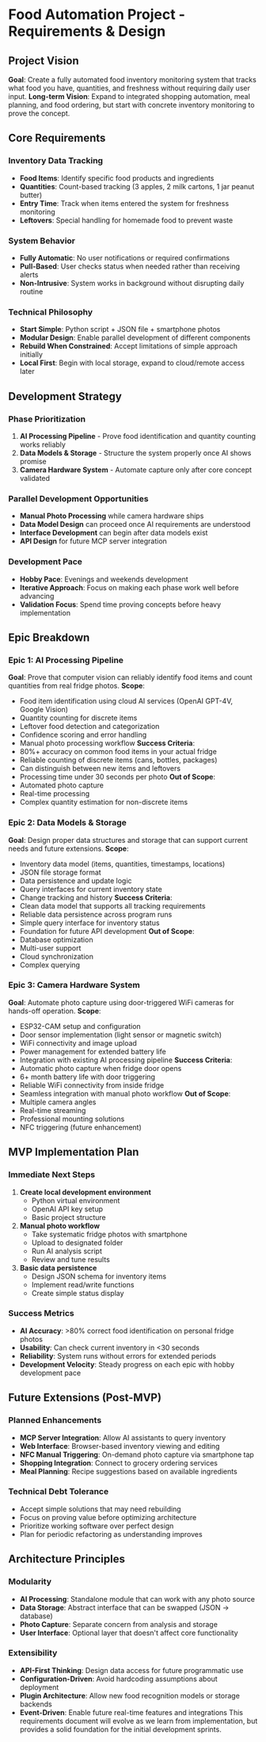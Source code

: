 # Food Automation Project - Requirements & Design
## Project Vision
**Goal**: Create a fully automated food inventory monitoring system that tracks what food you have, quantities, and freshness without requiring daily user input.
**Long-term Vision**: Expand to integrated shopping automation, meal planning, and food ordering, but start with concrete inventory monitoring to prove the concept.
## Core Requirements
### Inventory Data Tracking
- **Food Items**: Identify specific food products and ingredients
- **Quantities**: Count-based tracking (3 apples, 2 milk cartons, 1 jar peanut butter)
- **Entry Time**: Track when items entered the system for freshness monitoring
- **Leftovers**: Special handling for homemade food to prevent waste
### System Behavior
- **Fully Automatic**: No user notifications or required confirmations
- **Pull-Based**: User checks status when needed rather than receiving alerts
- **Non-Intrusive**: System works in background without disrupting daily routine
### Technical Philosophy
- **Start Simple**: Python script + JSON file + smartphone photos
- **Modular Design**: Enable parallel development of different components
- **Rebuild When Constrained**: Accept limitations of simple approach initially
- **Local First**: Begin with local storage, expand to cloud/remote access later
## Development Strategy
### Phase Prioritization
1. **AI Processing Pipeline** - Prove food identification and quantity counting works reliably
2. **Data Models & Storage** - Structure the system properly once AI shows promise 
3. **Camera Hardware System** - Automate capture only after core concept validated
### Parallel Development Opportunities
- **Manual Photo Processing** while camera hardware ships
- **Data Model Design** can proceed once AI requirements are understood
- **Interface Development** can begin after data models exist
- **API Design** for future MCP server integration
### Development Pace
- **Hobby Pace**: Evenings and weekends development
- **Iterative Approach**: Focus on making each phase work well before advancing
- **Validation Focus**: Spend time proving concepts before heavy implementation
## Epic Breakdown
### Epic 1: AI Processing Pipeline
**Goal**: Prove that computer vision can reliably identify food items and count quantities from real fridge photos.
**Scope**:
- Food item identification using cloud AI services (OpenAI GPT-4V, Google Vision)
- Quantity counting for discrete items
- Leftover food detection and categorization
- Confidence scoring and error handling
- Manual photo processing workflow
**Success Criteria**:
- 80%+ accuracy on common food items in your actual fridge
- Reliable counting of discrete items (cans, bottles, packages)
- Can distinguish between new items and leftovers
- Processing time under 30 seconds per photo
**Out of Scope**:
- Automated photo capture
- Real-time processing
- Complex quantity estimation for non-discrete items
### Epic 2: Data Models & Storage
**Goal**: Design proper data structures and storage that can support current needs and future extensions.
**Scope**:
- Inventory data model (items, quantities, timestamps, locations)
- JSON file storage format
- Data persistence and update logic
- Query interfaces for current inventory state
- Change tracking and history
**Success Criteria**:
- Clean data model that supports all tracking requirements
- Reliable data persistence across program runs
- Simple query interface for inventory status
- Foundation for future API development
**Out of Scope**:
- Database optimization
- Multi-user support
- Cloud synchronization
- Complex querying
### Epic 3: Camera Hardware System
**Goal**: Automate photo capture using door-triggered WiFi cameras for hands-off operation.
**Scope**:
- ESP32-CAM setup and configuration
- Door sensor implementation (light sensor or magnetic switch)
- WiFi connectivity and image upload
- Power management for extended battery life
- Integration with existing AI processing pipeline
**Success Criteria**:
- Automatic photo capture when fridge door opens
- 6+ month battery life with door triggering
- Reliable WiFi connectivity from inside fridge
- Seamless integration with manual photo workflow
**Out of Scope**:
- Multiple camera angles
- Real-time streaming
- Professional mounting solutions
- NFC triggering (future enhancement)
## MVP Implementation Plan
### Immediate Next Steps
1. **Create local development environment**
   - Python virtual environment
   - OpenAI API key setup
   - Basic project structure
2. **Manual photo workflow**
   - Take systematic fridge photos with smartphone
   - Upload to designated folder
   - Run AI analysis script
   - Review and tune results
3. **Basic data persistence**
   - Design JSON schema for inventory items
   - Implement read/write functions
   - Create simple status display
### Success Metrics
- **AI Accuracy**: >80% correct food identification on personal fridge photos
- **Usability**: Can check current inventory in <30 seconds
- **Reliability**: System runs without errors for extended periods
- **Development Velocity**: Steady progress on each epic with hobby development pace
## Future Extensions (Post-MVP)
### Planned Enhancements
- **MCP Server Integration**: Allow AI assistants to query inventory
- **Web Interface**: Browser-based inventory viewing and editing
- **NFC Manual Triggering**: On-demand photo capture via smartphone tap
- **Shopping Integration**: Connect to grocery ordering services
- **Meal Planning**: Recipe suggestions based on available ingredients
### Technical Debt Tolerance
- Accept simple solutions that may need rebuilding
- Focus on proving value before optimizing architecture
- Prioritize working software over perfect design
- Plan for periodic refactoring as understanding improves
## Architecture Principles
### Modularity
- **AI Processing**: Standalone module that can work with any photo source
- **Data Storage**: Abstract interface that can be swapped (JSON → database)
- **Photo Capture**: Separate concern from analysis and storage
- **User Interface**: Optional layer that doesn't affect core functionality
### Extensibility
- **API-First Thinking**: Design data access for future programmatic use
- **Configuration-Driven**: Avoid hardcoding assumptions about deployment
- **Plugin Architecture**: Allow new food recognition models or storage backends
- **Event-Driven**: Enable future real-time features and integrations
This requirements document will evolve as we learn from implementation, but provides a solid foundation for the initial development sprints.
